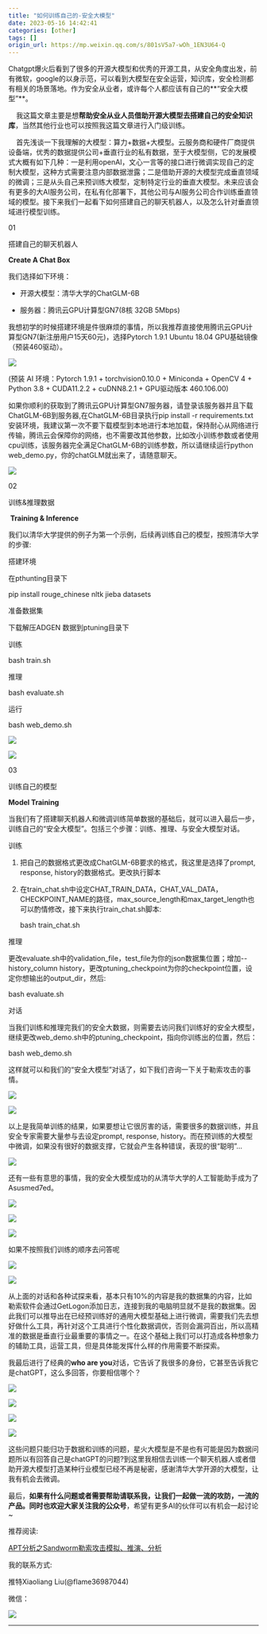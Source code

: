 ```yaml
---
title: "如何训练自己的-安全大模型"
date: 2023-05-16 14:42:41
categories: [other]
tags: []
origin_url: https://mp.weixin.qq.com/s/801sV5a7-wOh_1EN3U64-Q
---
```

Chatgpt爆火后看到了很多的开源大模型和优秀的开源工具，从安全角度出发，前有微软，google的以身示范，可以看到大模型在安全运营，知识库，安全检测都有相关的场景落地。作为安全从业者，或许每个人都应该有自己的**“安全大模型”**。  

  

    我这篇文章主要是想**帮助安全从业人员借助开源大模型去搭建自己的安全知识库**，当然其他行业也可以按照我这篇文章进行入门级训练。

  

    首先浅谈一下我理解的大模型：算力+数据+大模型。云服务商和硬件厂商提供设备端，优秀的数据提供公司+垂直行业的私有数据，至于大模型侧，它的发展模式大概有如下几种：一是利用openAI，文心一言等的接口进行微调实现自己的定制大模型，这种方式需要注意内部数据泄露；二是借助开源的大模型完成垂直领域的微调；三是从头自己来预训练大模型，定制特定行业的垂直大模型。未来应该会有更多的大AI服务公司，在私有化部署下，其他公司与AI服务公司合作训练垂直领域的模型。接下来我们一起看下如何搭建自己的聊天机器人，以及怎么针对垂直领域进行模型训练。

  

01

  

  

搭建自己的聊天机器人

**Create A Chat Box**

我们选择如下环境：

*   开源大模型：清华大学的ChatGLM-6B
    
*   服务器：腾讯云GPU计算型GN7(8核 32GB 5Mbps)
    

我想初学的时候搭建环境是件很麻烦的事情，所以我推荐直接使用腾讯云GPU计算型GN7(新注册用户15天60元)，选择Pytorch 1.9.1 Ubuntu 18.04 GPU基础镜像（预装460驱动）。

![](https://note-2019-images.oss-cn-hangzhou.aliyuncs.com/fcc69d19.png)

(预装 AI 环境：Pytorch 1.9.1 + torchvision0.10.0 + Miniconda + OpenCV 4 + Python 3.8 + CUDA11.2.2 + cuDNN8.2.1 + GPU驱动版本 460.106.00)  

  

如果你顺利的获取到了腾讯云GPU计算型GN7服务器，请登录该服务器并且下载ChatGLM-6B到服务器,在ChatGLM-6B目录执行pip install -r requirements.txt 安装环境，我建议第一次不要下载模型到本地进行本地加载，保持耐心从网络进行传输，腾讯云会保障你的网络，也不需要改其他参数，比如改小训练参数或者使用cpu训练，该服务器完全满足ChatGLM-6B的训练参数，所以请继续运行python web\_demo.py，你的chatGLM就出来了，请随意聊天。

![](https://note-2019-images.oss-cn-hangzhou.aliyuncs.com/6710e1ee.png)

02

  

  

训练&推理数据

 **Training & Inference**

我们以清华大学提供的例子为第一个示例，后续再训练自己的模型，按照清华大学的步骤:

搭建环境

在pthunting目录下  

pip install rouge\_chinese nltk jieba datasets

准备数据集

下载解压ADGEN 数据到ptuning目录下

训练

bash train.sh

推理

bash evaluate.sh

运行

bash web\_demo.sh  

![](https://note-2019-images.oss-cn-hangzhou.aliyuncs.com/6710e1ee.png)

![](https://note-2019-images.oss-cn-hangzhou.aliyuncs.com/586c4b65.png)

03

  

  

训练自己的模型

**Model Training**  

  

当我们有了搭建聊天机器人和微调训练简单数据的基础后，就可以进入最后一步，训练自己的“安全大模型”。包括三个步骤：训练、推理、与安全大模型对话。

训练

1.  把自己的数据格式更改成ChatGLM-6B要求的格式，我这里是选择了prompt, response, history的数据格式。更改执行脚本
    
2.  在train\_chat.sh中设定CHAT\_TRAIN\_DATA，CHAT\_VAL\_DATA，CHECKPOINT\_NAME的路径，max\_source\_length和max\_target\_length也可以酌情修改，接下来执行train\_chat.sh脚本:  
    
    bash train\_chat.sh
    

推理

更改evaluate.sh中的validation\_file，test\_file为你的json数据集位置；增加--history\_column history，更改ptuning\_checkpoint为你的checkpoint位置，设定你想输出的output\_dir，然后:

bash evaluate.sh

对话

当我们训练和推理完我们的安全大数据，则需要去访问我们训练好的安全大模型，继续更改web\_demo.sh中的ptuning\_checkpoint，指向你训练出的位置，然后：

bash web\_demo.sh

  

这样就可以和我们的“安全大模型”对话了，如下我们咨询一下关于勒索攻击的事情。

![](https://note-2019-images.oss-cn-hangzhou.aliyuncs.com/3b307aaf.png)

![](https://note-2019-images.oss-cn-hangzhou.aliyuncs.com/adce09b7.png)

  

以上是我简单训练的结果，如果要想让它很厉害的话，需要很多的数据训练，并且安全专家需要大量参与去设定prompt, response, history。而在预训练的大模型中微调，如果没有很好的数据支撑，它就会产生各种错误，表现的很“聪明”...

  

![](https://note-2019-images.oss-cn-hangzhou.aliyuncs.com/f47da120.png)

  

  

还有一些有意思的事情，我的安全大模型成功的从清华大学的人工智能助手成为了Asusmed7ed。

  

![](https://note-2019-images.oss-cn-hangzhou.aliyuncs.com/ec8861e4.png)

  

![](https://note-2019-images.oss-cn-hangzhou.aliyuncs.com/e9145c9f.png)

![](https://note-2019-images.oss-cn-hangzhou.aliyuncs.com/7e846ab7.png)

  

如果不按照我们训练的顺序去问答呢

![](https://note-2019-images.oss-cn-hangzhou.aliyuncs.com/9d466c14.png)

  

![](https://note-2019-images.oss-cn-hangzhou.aliyuncs.com/2a71b45f.png)

  

从上面的对话和各种试探来看，基本只有10%的内容是我的数据集的内容，比如勒索软件会通过GetLogon添加日志，连接到我的电脑明显就不是我的数据集。因此我们可以推导出在已经预训练好的通用大模型基础上进行微调，需要我们先去想好做什么工具，再针对这个工具进行个性化数据调优，否则会漏洞百出，所以高精准的数据是垂直行业最重要的事情之一。在这个基础上我们可以打造成各种想象力的辅助工具，运营工具，但是具体能发挥什么样的作用需要不断探索。  

  

我最后进行了经典的**who are you**对话，它告诉了我很多的身份，它甚至告诉我它是chatGPT，这么多回答，你要相信哪个？

  

![](https://note-2019-images.oss-cn-hangzhou.aliyuncs.com/537b5a5c.png)

![](https://note-2019-images.oss-cn-hangzhou.aliyuncs.com/5bcda33c.png)

![](https://note-2019-images.oss-cn-hangzhou.aliyuncs.com/1cdbba2b.jpe)

  

![](https://note-2019-images.oss-cn-hangzhou.aliyuncs.com/3dcad383.png)

  

这些问题只能归功于数据和训练的问题，星火大模型是不是也有可能是因为数据问题所以有回答自己是chatGPT的问题?到这里我相信去训练一个聊天机器人或者借助开源大模型打造某种行业模型已经不再是秘密，感谢清华大学开源的大模型，让我有机会去微调。

  

最后，**如果有什么问题或者需要帮助请联系我，**让我们一起做一流的攻防，一流的产品。同时也欢迎大家**关注我的公众号**，希望有更多AI的伙伴可以有机会一起讨论~

  

推荐阅读:

[APT分析之Sandworm勒索攻击模拟、推演、分析](http://mp.weixin.qq.com/s?__biz=Mzg3Mzk2MzA3Nw==&mid=2247483710&idx=1&sn=fd8f31513134a121c14122bb2129ddcf&chksm=ced94a14f9aec30280ef2ccef98d11d0f6c4dc48e95be621a3fb3704012a8922f783d50440e3&scene=21#wechat_redirect)

  

我的联系方式:

推特Xiaoliang Liu(@flame36987044)

微信：

![](https://note-2019-images.oss-cn-hangzhou.aliyuncs.com/767139ac.jpe)

* * *
    